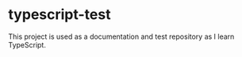 # typescript-test
This project is used as a documentation and test repository as I learn TypeScript.
